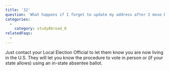 ```yaml
---
title: '32'
question: 'What happens if I forget to update my address after I move back to the US and I get an overseas ballot?'
categories:
  - 
    category: studyAbroad_0
relatedFaqs:
  - 
---
```

Just contact your Local Election Official to let them know you are now living in the U.S. They will let you know the procedure to vote in person or (if your state allows) using an in-state absentee ballot. 
